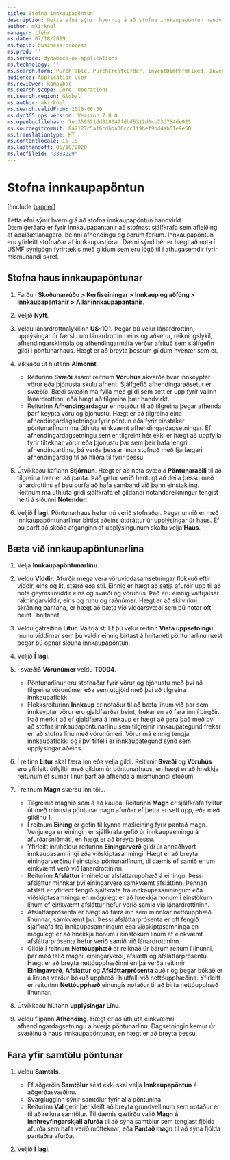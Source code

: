 ```yaml
---
title: Stofna innkaupapöntun
description: Þetta efni sýnir hvernig á að stofna innkaupapöntun handvirkt.
author: mkirknel
manager: tfehr
ms.date: 07/18/2019
ms.topic: business-process
ms.prod: ''
ms.service: dynamics-ax-applications
ms.technology: ''
ms.search.form: PurchTable, PurchCreateOrder, InventDimParmFixed, InventItemIdLookupPurchase, InventProductDimensionLookup, PurchTotals
audience: Application User
ms.reviewer: kamaybac
ms.search.scope: Core, Operations
ms.search.region: Global
ms.author: mkirknel
ms.search.validFrom: 2016-06-30
ms.dyn365.ops.version: Version 7.0.0
ms.openlocfilehash: 7ed359521dd018047fdbd5312d0cb73d764de925
ms.sourcegitcommit: 8a2127c5af6cdbda30ccc1f9bef9bd4ab61e9e50
ms.translationtype: HT
ms.contentlocale: is-IS
ms.lasthandoff: 05/18/2020
ms.locfileid: "3383229"
---
```

# <a name="create-a-purchase-order"></a>Stofna innkaupapöntun

[!include [banner](../../includes/banner.md)]

Þetta efni sýnir hvernig á að stofna innkaupapöntun handvirkt. Dæmigerðara er fyrir innkaupapantanir að stofnast sjálfkrafa sem afleiðing af aðaláætlanagerð, beinni afhendingu og öðrum ferlum. Innkaupapöntun eru yfirleitt stofnaðar af innkaupastjórar. Dæmi sýnd hér er hægt að nota í USMF sýnigögn fyrirtækis með gildum sem eru lögð til í athugasemdir fyrir mismunandi skref.


## <a name="create-the-purchase-order-header"></a>Stofna haus innkaupapöntunar
1. Farðu í **Skoðunarrúðu > Kerfiseiningar > Innkaup og aðföng > Innkaupapantanir > Allar innkaupapantanir**.
2. Veljið **Nýtt**.
3. Veldu lánardrottnalykilinn **US-101.** Þegar þú velur lánardrottinn, upplýsingar úr færslu um lánardrottinn eins og aðsetur, reikningslykil, afhendingarskilmála og afhendingarmáta verður afrituð sem sjálfgefin gildi í pöntunarhaus. Hægt er að breyta þessum gildum hvenær sem er.  
4. Víkkaðu út hlutann **Almennt**.

    - Reiturinn **Svæði** ásamt reitnum **Vöruhús** ákvarða hvar innkeyptar vörur eða þjónusta skulu afhent. Sjálfgefið afhendingaraðsetur er svæðið. Bæði svæðin má fylla með gildi sem sett er upp fyrir valinn lánardrottinn, eða hægt að tilgreina þær handvirkt.  
    - Reiturinn **Afhendingardagur** er notaður til að tilgreina þegar afhenda þarf keypta vöru og þjónustu. Hægt er að tilgreina eina afhendingardagsetningu fyrir pöntun eða fyrir einstakar pöntunarlínum má úthluta einkvæmt afhendingardagsetningar. Ef afhendingardagsetningu sem er tilgreint hér ekki er hægt að uppfylla fyrir tilteknar vörur eða þjónustu þar sem þeir hafa lengri afhendingartíma, þá verða þessar línur stofnuð með fjarlægari afhendingardag til að hliðra til fyrir þessu.  

5. Útvíkkaðu kaflann **Stjórnun**. Hægt er að nota svæðið **Pöntunaraðili** til að tilgreina hver er að panta. Það getur verið hentugt að deila þessu með lánardrottins ef þau þurfa að hafa samband við þann einstakling. Reitnum má úthluta gildi sjálfkrafa ef gildandi notandareikningur tengist heiti á síðunni **Notendur**.  
6. Veljið **Í lagi**. Pöntunarhaus hefur nú verið stofnaður. Þegar unnið er með innkaupapöntunarlínur birtist aðeins útdráttur úr upplýsingar úr haus. Ef þú þarft að skoða afganginn af upplýsingunum skaltu velja **Haus**.  

## <a name="add-a-purchase-order-line"></a>Bæta við innkaupapöntunarlína
1. Velja **Innkaupapöntunarlínu**.
2. Veldu **Víddir**. Afurðir mega vera vöruvíddasamsetningar flokkuð eftir víddir, eins og lit, stærð eða stíl. Einnig er hægt að setja afurðir upp til að nota geymsluvíddir eins og svæði og vöruhús. Það eru einnig valfrjálsar rakningarvíddir, eins og runu og raðnúmer. Hægt er að skilvirkni skráning pantana, er hægt að bæta við víddarsvæði sem þú notar oft beint í hnitanet.  
3. Veldu gátreitinn **Litur**. Valfrjálst: Ef þú velur reitinn **Vista uppsetningu** munu víddirnar sem þú valdir einnig birtast á hnitaneti pöntunarlínu næst þegar þú opnar síðuna innkaupapöntun.  
4. Veljið **Í lagi**.
5. Í svæðið **Vörunúmer** veldu **T0004**.

    - Pöntunarlínur eru stofnaðar fyrir vörur og þjónustu með því að tilgreina vörunúmer eða sem útgjöld með því að tilgreina innkaupaflokk. 
    - Flokksreiturinn **Innkaup** er notaður til að bæta línum við þar sem innkeyptar vörur eru gjaldfærðar beint, frekar en að fara inn í birgðir. Það merkir að ef gjaldfæra á innkaup er hægt að gera það með því að stofna innkaupapöntunarlínu sem tilgreinir innkaupategund frekar en að stofna línu með vörunúmeri. Vörur má einnig tengja innkaupaflokki og í því tilfelli er innkaupategund sýnd sem upplýsingar aðeins.  

6. Í reitinn **Litur** skal færa inn eða velja gildi. Reitirnir **Svæði** og **Vöruhús** eru yfirleitt útfylltir með gildum úr pöntunarhaus, en hægt er að hnekkja reitunum ef sumar línur þarf að afhenda á mismunandi stöðum.  
7. Í reitnum **Magn** slærðu inn tölu.

    - Tilgreinið magnið sem á að kaupa. Reiturinn **Magn** er sjálfkrafa fylltur út með minnsta pöntunarmagn afurðar ef þetta er sett upp, eða með gildinu 1.  
    - Í reitnum **Eining** er gefin til kynna mælieining fyrir pantað magn. Venjulega er einingin er sjálfkrafa gefið úr innkaupaeiningu á afurðarsniðmáti, en hægt er að breyta þessu.  
    - Yfirleitt inniheldur reiturinn **Einingarverð** gildi úr annaðhvort innkaupasamningi eða viðskiptasamningi. Hægt er að breyta einingarverðinu í einstaka pöntunarlínum, til dæmis ef samið er um einkvæmt verð við lánardrottininn.  
    - Reiturinn **Afsláttur** inniheldur afsláttarupphæð á einingu. Þessi afsláttur minnkar því einingarverð samkvæmt afsláttinn. Þennan afslátt er yfirleitt fengið sjálfkrafa frá innkaupasamningum eða viðskiptasamninga en mögulegt er að hnekkja honum í einstökum línum ef einkvæmt afsláttur hefur verið samið við lánardrottininn.  
    - Afsláttarprósenta er hægt að færa inn sem minnkar nettóupphæð línunnar, samkvæmt því. Þessi afsláttarprósenta er oft fengið sjálfkrafa frá innkaupasamningum eða viðskiptasamninga en mögulegt er að hnekkja honum í einstökum línum ef einkvæmt afsláttarprósenta hefur verið samið við lánardrottininn.  
    - Gildið í reitnum **Nettóupphæð** er reiknað úr öðrum reitum í línunni, þar með talið magni, einingarverði, afslætti og afsláttarprósentu. Hægt er að breyta nettóupphæðinni en þá verða reitirnir **Einingaverð**, **Afsláttur** og **Afsláttarprósenta** auðir og þegar bókað er á línuna verður bókuð upphæð í hlutfalli við nettóupphæðina. Yfirleitt er reiturinn **Nettóupphæð** einungis notaður til að birta nettóupphæð línunnar.  

8. Útvíkkaðu hlutann **upplýsingar Línu**.
9. Veldu flipann **Afhending**. Hægt er að úthluta einkvæmri afhendingardagsetningu á hverja pöntunarlínu. Dagsetningin kemur úr svæðinu á haus innkaupapöntunar, en hægt er að breyta þessu.  

## <a name="review-order-totals"></a>Fara yfir samtölu pöntunar
1. Veldu **Samtals**.

    - Ef aðgerðin **Samtölur** sést ekki skal velja **Innkaupapöntun** á aðgerðasvæðinu.  
    - Svarglugginn sýnir samtölur fyrir alla pöntunina.  
    - Reiturinn **Val** gerir þér kleift að breyta grundvellinum sem notaður er til að reikna samtölur. Til dæmis gætirðu valið **Magn á innhreyfingarskjali afurða** til að sýna samtölur sem tengjast fjölda afurða sem hafa verið mótteknar, eða **Pantað magn** til að sýna fjölda pantaðra afurða.  

2. Veljið **Í lagi**.

